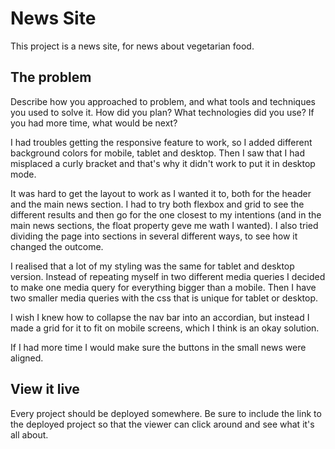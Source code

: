 # News Site

This project is a news site, for news about vegetarian food.

## The problem

Describe how you approached to problem, and what tools and techniques you used to solve it. How did you plan? What technologies did you use? If you had more time, what would be next?

I had troubles getting the responsive feature to work, so I added different background colors for mobile, tablet and desktop. Then I saw that I had misplaced a curly bracket and that's why it didn't work to put it in desktop mode.

It was hard to get the layout to work as I wanted it to, both for the header and the main news section. I had to try both flexbox and grid to see the different results and then go for the one closest to my intentions (and in the main news sections, the float property geve me wath I wanted). I also tried dividing the page into sections in several different ways, to see how it changed the outcome.

I realised that a lot of my styling was the same for tablet and desktop version. Instead of repeating myself in two different media queries I decided to make one media query for everything bigger than a mobile. Then I have two smaller media queries with the css that is unique for tablet or desktop.

I wish I knew how to collapse the nav bar into an accordian, but instead I made a grid for it to fit on mobile screens, which I think is an okay solution.

If I had more time I would make sure the buttons in the small news were aligned.

## View it live

Every project should be deployed somewhere. Be sure to include the link to the deployed project so that the viewer can click around and see what it's all about.
